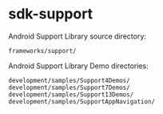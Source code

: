 sdk-support
===========

Android Support Library source directory:
```
frameworks/support/
```
Android Support Library Demo directories: 
```
development/samples/Support4Demos/
development/samples/Support7Demos/
development/samples/Support13Demos/
development/samples/SupportAppNavigation/
```
